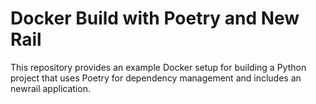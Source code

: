 # Docker Build with Poetry and New Rail

This repository provides an example Docker setup for building a Python project that uses Poetry for dependency management and includes an newrail application.

